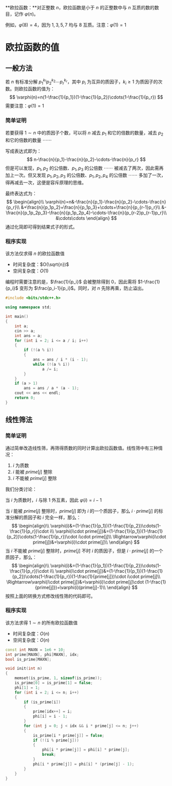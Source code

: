 **欧拉函数：**对正整数 $n$，欧拉函数是小于 $n$ 的正整数中与 $n$ 互质的数的数目，记作 $\varphi(n)$。

<!--more-->

例如，$\varphi(8)=4$，因为 $1,3,5,7$ 均与 $8$ 互质。注意：$\varphi(1)=1$

# 欧拉函数的值

## 一般方法

若 $n$ 有标准分解 $p_1^{k_1}p_2^{k_2}\cdots p_r^{k_r}$，其中 $p_i$ 为互异的质因子，$k_i\geq1$ 为质因子的次数。则欧拉函数的值为：
$$
\varphi(n)=n(1-\frac{1}{p_1})(1-\frac{1}{p_2})\cdots(1-\frac{1}{p_r})
$$
需要注意：$\varphi(1)=1$

### 简单证明

若要获得 $1\sim n$ 中的质因子个数，可以将 $n$ 减去 $p_1$ 和它的倍数的数量，减去 $p_2$ 和它的倍数的数量 $\cdots\cdots$

写成表达式即为：
$$
n-\frac{n}{p_1}-\frac{n}{p_2}-\cdots-\frac{n}{p_r}
$$
但是可以发现，$p_1,p_2$ 的公倍数、$p_1,p_3$ 的公倍数 $\cdots\cdots$ 被减去了两次，因此需再加上一次。但又发现 $p_1,p_2,p_3$ 的公倍数、$p_1,p_2,p_4$ 的公倍数 $\cdots\cdots$ 多加了一次，得再减去一次，这便是容斥原理的思维。

最终表达式为：
$$
\begin{align}\\
\varphi(n)=n&-\frac{n}{p_1}-\frac{n}{p_2}-\cdots-\frac{n}{p_r}\\
&+\frac{n}{p_1p_2}+\frac{n}{p_1p_3}+\cdots+\frac{n}{p_{r-1}p_r}\\
&-\frac{n}{p_1p_2p_3}-\frac{n}{p_1p_2p_4}-\cdots-\frac{n}{p_{r-2}p_{r-1}p_r}\\
&\cdots\cdots
\end{align}
$$
通过化简即可得到结果式子的形式。

### 程序实现

该方法仅求得 $n$ 的欧拉函数值

- 时间复杂度：$O(\sqrt{n})$ 
- 空间复杂度：$O(1)$

编程时需要注意的是，$\frac{1}{p_i}$ 会被整除得到 $0$，因此需将 $1-\frac{1}{p_i}$ 变形为 $\frac{p_i-1}{p_i}$。同时，对 $n$ 先除再乘，防止溢出。

```cpp
#include <bits/stdc++.h>

using namespace std;

int main()
{
    int a;
    cin >> a;
    int ans = a;
    for (int i = 2; i <= a / i; i++)
    {
        if (!(a % i))
        {
            ans = ans / i * (i - 1);
            while (!(a % i))
                a /= i;
        }
    }
    if (a > 1)
        ans = ans / a * (a - 1);
    cout << ans << endl;
    return 0;
}
```

## 线性筛法

### 简单证明

通过简单改造线性筛，再筛得质数的同时计算出欧拉函数值。线性筛中有三种情况：

1. $i$ 为质数
2. $i$ 能被 $prime[j]$ 整除
3. $i$ 不能被 $prime[j]$ 整除

我们分类讨论：

当 $i$ 为质数时，$i$ 与除 $1$ 外互素，因此 $\varphi(i)=i-1$

当 $i$ 能被 $prime[j]$ 整除时，$prime[j]$ 即为 $i$ 的一个质因子，那么 $i\cdot prime[j]$ 的标准分解的质因子和 $i$ 完全一样，那么：
$$
\begin{align}\\
\varphi(i)&=(1-\frac{1}{p_1})(1-\frac{1}{p_2})\cdots(1-\frac{1}{p_r})\cdot i\\
\varphi(i\cdot prime[j])&=(1-\frac{1}{p_1})(1-\frac{1}{p_2})\cdots(1-\frac{1}{p_r})\cdot i\cdot prime[j]\\
\Rightarrow\varphi(i\cdot prime[j])&=\varphi(i)\cdot prime[j]\\
\end{align}
$$
当 $i$ 不能被 $prime[j]$ 整除时，$prime[j]$ 不时 $i$ 的质因子，但是 $i\cdot prime[j]$ 的一个质因子，那么：
$$
\begin{align}\\
\varphi(i)&=(1-\frac{1}{p_1})(1-\frac{1}{p_2})\cdots(1-\frac{1}{p_r})\cdot i\\
\varphi(i\cdot prime[j])&=(1-\frac{1}{p_1})(1-\frac{1}{p_2})\cdots(1-\frac{1}{p_r})(1-\frac{1}{prime[j]})\cdot i\cdot prime[j]\\
\Rightarrow\varphi(i\cdot prime[j])&=\varphi(i)\cdot prime[j]\cdot (1-\frac{1}{prime[j]})=\varphi(i)(prime[j]-1)\\
\end{align}
$$
按照上面的转换方式修改线性筛的代码即可。

### 程序实现

该方法求得 $1\sim n$ 的所有欧拉函数值

- 时间复杂度：$O(n)$ 
- 空间复杂度：$O(n)$

```cpp
const int MAXN = 1e6 + 10;
int prime[MAXN], phi[MAXN], idx;
bool is_prime[MAXN];

void init(int n)
{
    memset(is_prime, 1, sizeof(is_prime));
    is_prime[0] = is_prime[1] = false;
    phi[1] = 1;
    for (int i = 2; i <= n; i++)
    {
        if (is_prime[i])
        {
            prime[idx++] = i;
            phi[i] = i - 1;
        }
        for (int j = 0; j < idx && i * prime[j] <= n; j++)
        {
            is_prime[i * prime[j]] = false;
            if (!(i % prime[j]))
            {
                phi[i * prime[j]] = phi[i] * prime[j];
                break;
            }
            phi[i * prime[j]] = phi[i] * (prime[j] - 1);
        }
    }
}
```

